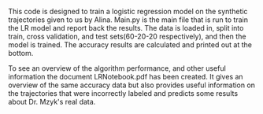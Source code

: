 This code is designed to train a logistic regression model on the synthetic trajectories given to us by Alina. 
Main.py is the main file that is run to train the LR model and report back the results. The data is loaded in,
split into train, cross validation, and test sets(60-20-20 respectively), and then the model is trained.
The accuracy results are calculated and printed out at the bottom.

To see an overview of the algorithm performance, and other useful information the document LRNotebook.pdf has
been created. It gives an overview of the same accuracy data but also provides useful information on the trajectories
that were incorrectly labeled and predicts some results about Dr. Mzyk's real data.
